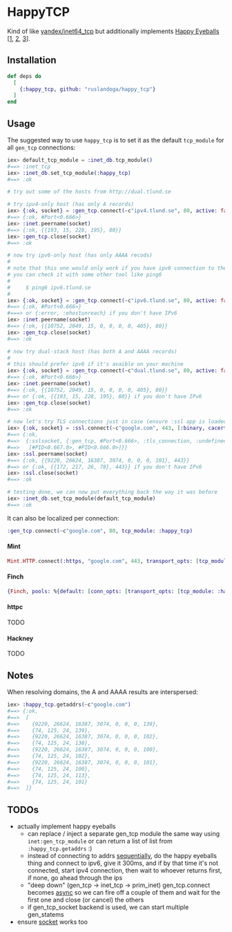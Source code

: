 # HappyTCP

Kind of like [yandex/inet64_tcp](https://github.com/yandex/inet64_tcp) but additionally implements [Happy Eyeballs](https://en.wikipedia.org/wiki/Happy_Eyeballs) [[1](https://datatracker.ietf.org/doc/html/rfc6555), [2](https://datatracker.ietf.org/doc/html/rfc8305), [3](https://datatracker.ietf.org/doc/draft-pauly-v6ops-happy-eyeballs-v3/)].

## Installation

```elixir
def deps do
  [
    {:happy_tcp, github: "ruslandoga/happy_tcp"}
  ]
end
```

## Usage

The suggested way to use `happy_tcp` is to set it as the default `tcp_module` for all `gen_tcp` connections:

```elixir
iex> default_tcp_module = :inet_db.tcp_module()
#==> :inet_tcp
iex> :inet_db.set_tcp_module(:happy_tcp)
#==> :ok

# try out some of the hosts from http://dual.tlund.se

# try ipv4-only host (has only A records)
iex> {:ok, socket} = :gen_tcp.connect(~c"ipv4.tlund.se", 80, active: false)
#==> {:ok, #Port<0.666>}
iex> :inet.peername(socket)
#==> {:ok, {{193, 15, 228, 195}, 80}}
iex> :gen_tcp.close(socket)
#==> :ok

# now try ipv6-only host (has only AAAA recods)
#
# note that this one would only work if you have ipv6 connection to the internet
# you can check it with some other tool like ping6
#
#     $ ping6 ipv6.tlund.se
#
iex> {:ok, socket} = :gen_tcp.connect(~c"ipv6.tlund.se", 80, active: false)
#==> {:ok, #Port<0.666>}
#===> or {:error, :ehostunreach} if you don't have IPv6
iex> :inet.peername(socket)
#==> {:ok, {{10752, 2049, 15, 0, 0, 0, 0, 405}, 80}}
iex> :gen_tcp.close(socket)
#==> :ok

# now try dual-stack host (has both A and AAAA records)
#
# this should prefer ipv6 if it's avaible on your machine
iex> {:ok, socket} = :gen_tcp.connect(~c"dual.tlund.se", 80, active: false)
#==> {:ok, #Port<0.666>}
iex> :inet.peername(socket)
#==> {:ok, {{10752, 2049, 15, 0, 0, 0, 0, 405}, 80}}
#==> or {:ok, {{193, 15, 228, 195}, 80}} if you don't have IPv6
iex> :gen_tcp.close(socket)
#==> :ok

# now let's try TLS connections just in case (ensure :ssl app is loaded and started)
iex> {:ok, socket} = :ssl.connect(~c"google.com", 443, [:binary, cacerts: :public_key.cacerts_get])
#==> {:ok,
#==>  {:sslsocket, {:gen_tcp, #Port<0.666>, :tls_connection, :undefined},
#==>   [#PID<0.667.0>, #PID<0.666.0>]}}
iex> :ssl.peername(socket)
#==> {:ok, {{9220, 26624, 16387, 3074, 0, 0, 0, 101}, 443}}
#==> or {:ok, {{172, 217, 26, 78}, 443}} if you don't have IPv6
iex> :ssl.close(socket)
#==> :ok

# testing done, we can now put everything back the way it was before
iex> :inet_db.set_tcp_module(default_tcp_module)
#==> :ok
```

It can also be localized per connection:

```elixir
:gen_tcp.connect(~c"google.com", 80, tcp_module: :happy_tcp)
```

#### Mint

```elixir
Mint.HTTP.connect(:https, "google.com", 443, transport_opts: [tcp_module: :happy_tcp])
```

#### Finch

```elixir
{Finch, pools: %{default: [conn_opts: [transport_opts: [tcp_module: :happy_tcp]]]}}
```

#### httpc

TODO

#### Hackney

TODO

## Notes

When resolving domains, the A and AAAA results are interspersed:

```elixir
iex> :happy_tcp.getaddrs(~c"google.com")
#==> {:ok,
#==>  [
#==>    {9220, 26624, 16387, 3074, 0, 0, 0, 139},
#==>    {74, 125, 24, 139},
#==>    {9220, 26624, 16387, 3074, 0, 0, 0, 102},
#==>    {74, 125, 24, 138},
#==>    {9220, 26624, 16387, 3074, 0, 0, 0, 100},
#==>    {74, 125, 24, 102},
#==>    {9220, 26624, 16387, 3074, 0, 0, 0, 101},
#==>    {74, 125, 24, 100},
#==>    {74, 125, 24, 113},
#==>    {74, 125, 24, 101}
#==>  ]}
```

## TODOs

- actually implement happy eyeballs
  - can replace / inject a separate gen_tcp module the same way using `inet:gen_tcp_module` or can return a list of list from `:happy_tcp.getaddrs` :)
  - instead of connecting to addrs [sequentially](https://github.com/erlang/otp/blob/OTP-27.0/lib/kernel/src/gen_tcp.erl#L585-L609), do the happy eyeballs thing and connect to ipv6, give it 300ms, and if by that time it's not connected, start ipv4 connection, then wait to whoever returns first, if none, go ahead through the ips
  - "deep down" (gen_tcp -> inet_tcp -> prim_inet) gen_tcp.connect becomes [async](https://github.com/erlang/otp/blob/OTP-27.0/erts/preloaded/src/prim_inet.erl#L355-L411) so we can fire off a couple of them and wait for the first one and close (or cancel) the others
  - if gen_tcp_socket backend is used, we can start multiple gen_statems
- ensure [socket](https://www.erlang.org/doc/apps/kernel/socket.html) works too
